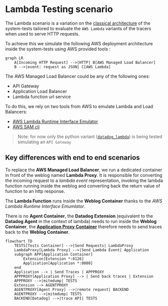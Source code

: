 # Lambda Testing scenario

The Lambda scenario is a variation on the [classical architecture](../architecture/overview.md#what-are-the-components-of-a-running-test) of the system-tests tailored to evaluate the `AWS Lambda` variants of the tracers when used to serve HTTP requests.

To achieve this we simulate the following AWS deployment architecture inside the system-tests using AWS provided tools :

```mermaid
graph LR
    A[Incoming HTTP Request] -->|HTTP| B[AWS Managed Load Balancer]
    B -->|event: request as JSON| C[AWS Lambda]
```

The AWS Managed Load Balancer could be any of the following ones:
- API Gateway
- Application Load Balancer
- Lambda function url service

To do this, we rely on two tools from AWS to emulate Lambda and Load Balancers:
- [AWS Lambda Runtime Interface Emulator](https://github.com/aws/aws-lambda-runtime-interface-emulator)
- [AWS SAM cli](https://github.com/aws/aws-sam-cli)

>Note: for now only the python variant ([`datadog_lambda`](https://github.com/DataDog/datadog-lambda-python)) is being tested simulating an `API Gateway`

## Key differences with end to end scenarios

To replace the **AWS Managed Load Balancer**, we run a dedicated container in front of the weblog named **Lambda Proxy**. It is responsible for converting the incoming request to a *lambda event* representation, invoking the lambda function running inside the weblog and converting back the return value of function to an http response.

The **Lambda Function** runs inside the **Weblog Container** thanks to the *AWS Lambda Runtime Interface Emumlator*.


There is no **Agent Container**, the **Datadog Extension** (equivalent to the  **Datadog Agent** in the context of lambda) needs to run inside the **Weblog Container**, the [**Application Proxy Container**](../architecture/overview.md#application-proxy-container) therefore needs to send traces back to the **Weblog Container**.


```mermaid
flowchart TD
    TESTS[Tests Container] -->|Send Requests| LambdaProxy
    LambdaProxy[Lambda Proxy] -->|Send Lambda Event| Application
    subgraph APP[Application Container]
        Extension[Extension *:8126]
        Application[Application *:8080]
    end
    Application --> | Send Traces | APPPROXY
    APPPROXY[Application Proxy] --> | Send back traces | Extension
    APPPROXY -->|mitmdump| TESTS
    Extension --> AGENTPROXY
    AGENTPROXY[Agent Proxy] -->|remote request| BACKEND
    AGENTPROXY -->|mitmdump| TESTS
    BACKEND[Datadog] -->|trace API| TESTS
```
